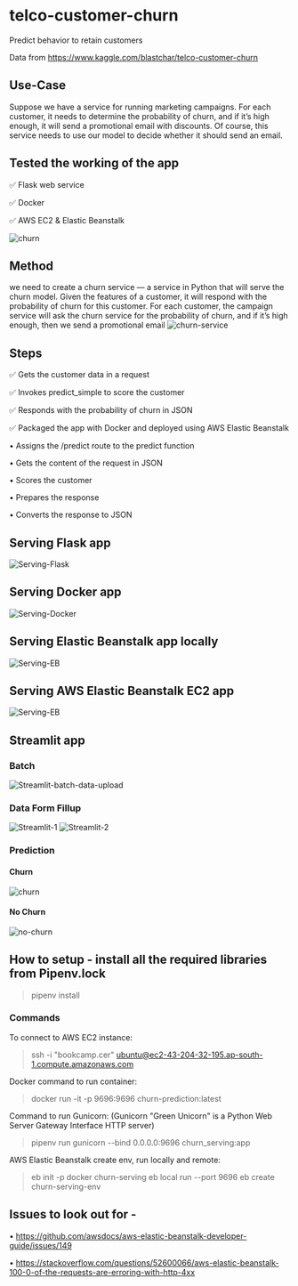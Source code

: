 # telco-customer-churn
Predict behavior to retain customers

Data from https://www.kaggle.com/blastchar/telco-customer-churn

## Use-Case
Suppose we have a service for running marketing campaigns. For each customer, it needs to determine the probability of churn, and if it’s high enough, it will send a promotional email with discounts. Of course, this service needs to use our model to decide whether it should send an email.

## Tested the working of the app 
✅ Flask web service

✅ Docker 

✅ AWS EC2 & Elastic Beanstalk

<picture>
 <source media="(prefers-color-scheme: dark)" srcset="imgs/prediction-using-aws-eb-ec2.png">
 <source media="(prefers-color-scheme: light)" srcset="imgs/prediction-using-aws-eb-ec2.png">
 <img alt="churn" src="imgs/prediction-using-aws-eb-ec2.png">
</picture>

## Method
we need to create a churn service — a service in Python that will serve the
churn model. Given the features of a customer, it will respond with the probability of
churn for this customer. For each customer, the campaign service will ask the churn
service for the probability of churn, and if it’s high enough, then we send a promotional email
<picture>
 <source media="(prefers-color-scheme: dark)" srcset="imgs/churn-service.png">
 <source media="(prefers-color-scheme: light)" srcset="imgs/churn-service.png">
 <img alt="churn-service" src="imgs/churn-service.png">
</picture>

## Steps
✅ Gets the customer data in a request

✅ Invokes predict_simple to score the customer

✅ Responds with the probability of churn in JSON

✅ Packaged the app with Docker and deployed using AWS Elastic Beanstalk

• Assigns the /predict route to the predict function

• Gets the content of the request in JSON

• Scores the customer 

• Prepares the response

• Converts the response to JSON

## Serving Flask app
<picture>
 <source media="(prefers-color-scheme: dark)" srcset="imgs/Serving-Flask.png">
 <source media="(prefers-color-scheme: light)" srcset="imgs/Serving-Flask.png">
 <img alt="Serving-Flask" src="imgs/Serving-Flask.png">
</picture>

## Serving Docker app
<picture>
 <source media="(prefers-color-scheme: dark)" srcset="imgs/serving-docker.png">
 <source media="(prefers-color-scheme: light)" srcset="imgs/serving-docker.png">
 <img alt="Serving-Docker" src="imgs/serving-docker.png">
</picture>

## Serving Elastic Beanstalk app locally
<picture>
 <source media="(prefers-color-scheme: dark)" srcset="imgs/serving-eb-local.png">
 <source media="(prefers-color-scheme: light)" srcset="imgs/serving-eb-local.png">
 <img alt="Serving-EB" src="imgs/serving-eb-local.png">
</picture>

## Serving AWS Elastic Beanstalk EC2 app
<picture>
 <source media="(prefers-color-scheme: dark)" srcset="imgs/serving-eb-ec2-aws.png">
 <source media="(prefers-color-scheme: light)" srcset="imgs/serving-eb-ec2-aws.png">
 <img alt="Serving-EB" src="imgs/serving-eb-ec2-aws.png">
</picture>

## Streamlit app

### Batch
<picture>
 <source media="(prefers-color-scheme: dark)" srcset="imgs/app-batch-data-upload-txt-dict.png">
 <source media="(prefers-color-scheme: light)" srcset="imgs/app-batch-data-upload-txt-dict.png">
 <img alt="Streamlit-batch-data-upload" src="imgs/app-batch-data-upload-txt-dict.png">
</picture>

### Data Form Fillup
<picture>
 <source media="(prefers-color-scheme: dark)" srcset="imgs/streamlit-1.png">
 <source media="(prefers-color-scheme: light)" srcset="imgs/streamlit-1.png">
 <img alt="Streamlit-1" src="imgs/streamlit-1.png">
</picture>

<picture>
 <source media="(prefers-color-scheme: dark)" srcset="imgs/streamlit-2.png">
 <source media="(prefers-color-scheme: light)" srcset="imgs/streamlit-2.png">
 <img alt="Streamlit-2" src="imgs/streamlit-2.png">
</picture>


### Prediction
#### Churn
<picture>
 <source media="(prefers-color-scheme: dark)" srcset="imgs/prediction-churn.png">
 <source media="(prefers-color-scheme: light)" srcset="imgs/prediction-churn.png">
 <img alt="churn" src="imgs/prediction-churn.png">
</picture>

#### No Churn
<picture>
 <source media="(prefers-color-scheme: dark)" srcset="imgs/prediction-no-churn.png">
 <source media="(prefers-color-scheme: light)" srcset="imgs/prediction-no-churn.png">
 <img alt="no-churn" src="imgs/prediction-no-churn.png">
</picture>

## How to setup - install all the required libraries from Pipenv.lock
> pipenv install

### Commands
To connect to AWS EC2 instance:
> ssh -i "bookcamp.cer" ubuntu@ec2-43-204-32-195.ap-south-1.compute.amazonaws.com

Docker command to run container:
> docker run -it -p 9696:9696 churn-prediction:latest

Command to run Gunicorn: (Gunicorn "Green Unicorn" is a Python Web Server Gateway Interface HTTP server)
> pipenv run gunicorn --bind 0.0.0.0:9696 churn_serving:app

AWS Elastic Beanstalk create env, run locally and remote:
> eb init -p docker churn-serving
> eb local run --port 9696
> eb create churn-serving-env

## Issues to look out for - 
• https://github.com/awsdocs/aws-elastic-beanstalk-developer-guide/issues/149

• https://stackoverflow.com/questions/52600066/aws-elastic-beanstalk-100-0-of-the-requests-are-erroring-with-http-4xx 